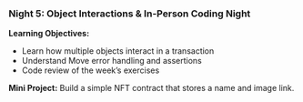 ### **Night 5: Object Interactions & In-Person Coding Night**
**Learning Objectives:**
- Learn how multiple objects interact in a transaction
- Understand Move error handling and assertions
- Code review of the week’s exercises

**Mini Project:** Build a simple NFT contract that stores a name and image link.